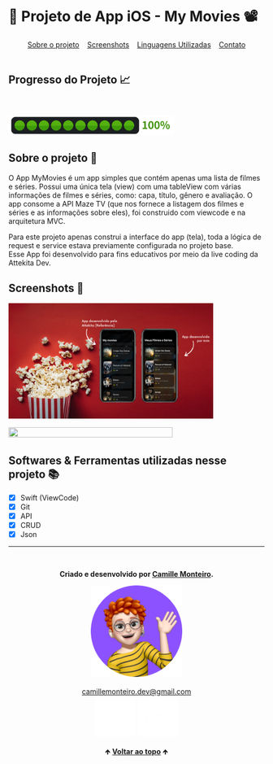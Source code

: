 # 📲 Projeto de App iOS - My Movies 📽

<div id="inicio" align=center>
  <a href="#sobre">Sobre o projeto</a>&nbsp;&nbsp;&nbsp;
  <a href="screenshots">Screenshots</a>&nbsp;&nbsp;&nbsp;
  <a href="#linguagens">Linguagens Utilizadas</a>&nbsp;&nbsp;&nbsp;
  <a href="#contato">Contato</a> 
</div><br>

<h2>Progresso do Projeto 📈</h2><br>

<img src="https://raw.githubusercontent.com/camimonteiro/Project_App-MeuIMC/main/img-readme/100%25.png" height="40em"><br>

<h2 id="sobre">Sobre o projeto 🔎</h2>
<p>O App MyMovies é um app simples que contém apenas uma lista de filmes e séries. Possui uma única tela (view) com uma tableView com várias informações de filmes e séries, como: capa, título, gênero e avaliação. O app consome a API Maze TV (que nos fornece a listagem dos filmes e séries e as informações sobre eles), foi construido com viewcode e na arquitetura MVC.<br>
  
Para este projeto apenas construi a interface do app (tela), toda a lógica de request e service estava previamente configurada no projeto base.<br>
Esse App foi desenvolvido para fins educativos por meio da live coding da Attekita Dev.</p>

<h2 id="screenshots">Screenshots 📸</h2>

<img src="https://raw.githubusercontent.com/camimonteiro/Project_App_MyMovies/main/Screenshots/App%20MyMovies%20-%20Screenshots.png" width="80%" height="50%"><br>

<img src="https://github.com/camimonteiro/Project_App_MyMovies/blob/main/Screenshots/App%20MyMovies%20-%20Screenshots.gif?raw=true" width="80%" height="50%"><br>

<h2 id="linguagens">Softwares & Ferramentas utilizadas nesse projeto 📚</h2>

- [x] Swift (ViewCode)
- [x] Git
- [x] API
- [x] CRUD
- [x] Json
<hr>
<br> 
<div id="contato" align="center">

  **Criado e desenvolvido por [Camille Monteiro](https://www.linkedin.com/in/camillemonteiro/).**
  
 <div align="center"> 
  <img src="https://raw.githubusercontent.com/camimonteiro/camimonteiro/main/img/Memoji%20Redondo%20-%20Camille_oi.png" height="180em"><br><br>
  <a href="mailto:camillemonteiro.dev@gmail.com">camillemonteiro.dev@gmail.com</a><br>
  <a href="https://github.com/camimonteiro" target="_blank"><img src="https://raw.githubusercontent.com/camimonteiro/Game_SaidaEscarlate/main/Images/GitHubwhite.png" height="80em" title="GitHub de Camille"></a>
  <a href="https://www.linkedin.com/in/camillemonteiro/" target="_blank"><img src="https://raw.githubusercontent.com/camimonteiro/Game_SaidaEscarlate/main/Images/LinkedInWhite.png" height="80em" title="LinkedIn de Camille"></a>
  </div>
</div>

<br>

<div align="center">
  &#129145;&nbsp;<a href="#inicio"><strong>Voltar ao topo</strong></a>&nbsp;&#129145;
</div>

